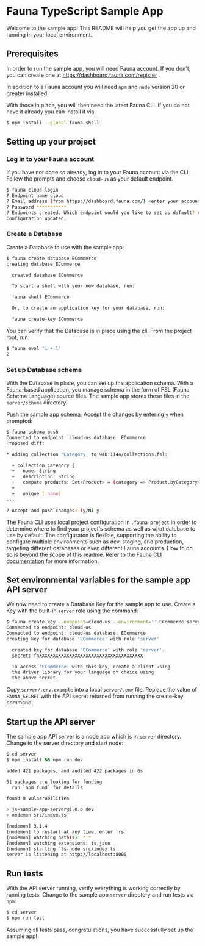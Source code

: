# Fauna TypeScript Sample App

Welcome to the sample app! This README will help you get the app up and running
in your local environment.

## Prerequisites

In order to run the sample app, you will need Fauna account. If you don't, you
can create one at https://dashboard.fauna.com/register .

In addition to a Fauna account you will need `npm` and `node` version 20 or
greater installed.

With those in place, you will then need the latest Fauna CLI. If you do not have
it already you can install it via

```sh
$ npm install --global fauna-shell
```

## Setting up your project

### Log in to your Fauna account

If you have not done so already, log in to your Fauna account via the CLI.
Follow the prompts and choose `cloud-us` as your default endpoint.

```sh
$ fauna cloud-login
? Endpoint name cloud
? Email address (from https://dashboard.fauna.com/) <enter your account email>
? Password ***********
? Endpoints created. Which endpoint would you like to set as default? cloud-us
Configuration updated.
```

### Create a Database

Create a Database to use with the sample app:

```sh
$ fauna create-database ECommerce
creating database ECommerce

  created database ECommerce

  To start a shell with your new database, run:

  fauna shell ECommerce

  Or, to create an application key for your database, run:

  fauna create-key ECommerce
```

You can verify that the Database is in place using the cli. From the project root, run:

```sh
$ fauna eval '1 + 1'
2
```

### Set up Database schema

With the Database in place, you can set up the application schema. With a
Fauna-based application, you manage schema in the form of FSL (Fauna Schema
Language) source files. The sample app stores these files in the `server/schema`
directory.

Push the sample app schema. Accept the changes by entering `y` when prompted:

```sh
$ fauna schema push
Connected to endpoint: cloud-us database: ECommerce
Proposed diff:

* Adding collection 'Category' to 948:1144/collections.fsl:

  + collection Category {
  +   name: String
  +   description: String
  +   compute products: Set<Product> = (category => Product.byCategory(category))
  + 
  +   unique [.name]
...

? Accept and push changes? (y/N) y
```

The Fauna CLI uses local project configuration in `.fauna-project` in order to
determine where to find your project's schema as well as what database to use by
default. The configuraton is flexible, supporting the ability to configure
multiple environments such as dev, staging, and production, targeting different
databases or even different Fauna accounts. How to do so is beyond the scope of
this readme. Refer to the [Fauna CLI
documentation](https://docs.fauna.com/fauna/current/tools/shell/) for more
information.

## Set environmental variables for the sample app API server

We now need to create a Database Key for the sample app to use. Create a Key
with the built-in `server` role using the command:

```sh
$ fauna create-key --endpoint=cloud-us --environment='' ECommerce server
Connected to endpoint: cloud-us
Connected to endpoint: cloud-us database: ECommerce
creating key for database 'ECommerce' with role 'server'

  created key for database 'ECommerce' with role 'server'.
  secret: fnXXXXXXXXXXXXXXXXXXXXXXXXXXXXXXXXXXXXXX

  To access 'ECommerce' with this key, create a client using
  the driver library for your language of choice using
  the above secret.
```

Copy `server/.env.example` into a local `server/.env` file. Replace the value of
`FAUNA_SECRET` with the API secret returned from running the create-key command.

## Start up the API server

The sample app API server is a node app which is in `server` directory. Change
to the server directory and start node:

```sh
$ cd server
$ npm install && npm run dev

added 421 packages, and audited 422 packages in 6s

51 packages are looking for funding
  run `npm fund` for details

found 0 vulnerabilities

> js-sample-app-server@1.0.0 dev
> nodemon src/index.ts

[nodemon] 3.1.4
[nodemon] to restart at any time, enter `rs`
[nodemon] watching path(s): *.*
[nodemon] watching extensions: ts,json
[nodemon] starting `ts-node src/index.ts`
server is listening at http://localhost:8000
```

## Run tests

With the API server running, verify everything is working correctly by running
tests. Change to the sample app `server` directory and run tests via `npm`:

```sh
$ cd server
$ npm run test
```

Assuming all tests pass, congratulations, you have successfully set up the
sample app!
